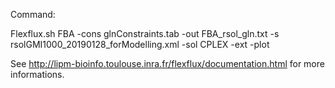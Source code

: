 Command:

Flexflux.sh FBA -cons glnConstraints.tab -out FBA_rsol_gln.txt -s rsolGMI1000_20190128_forModelling.xml -sol CPLEX -ext -plot

See http://lipm-bioinfo.toulouse.inra.fr/flexflux/documentation.html for more informations.